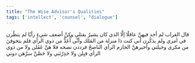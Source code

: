 ```yaml
---
title: "The Wise Advisor's Qualities"
tags: ['intellect', 'counsel', "dialogue"]
---
```


 قال الغراب لم أجد فيهنَّ عاقلًا إلَّا الذي كان يشيرُ بقتلي وكنَّ أضعف شيءٍ رأيًا لم ينظُرن في أمري ولم يذكُرن أني كنت ذا منزلة من المَلك وأنِّي أُعَدُّ من ذوي الرأي فلم يتخوفنَ من مكري وحيلتي وأخبرهنَّ الحازم الرأي الناصحُ فرددن نصحه فلا هنَّ عَقَلن ولا من ذوي الرأي قبِلن ولا حَذِرْنَني ولا حَصَّنَّ سرَّهن دوني
